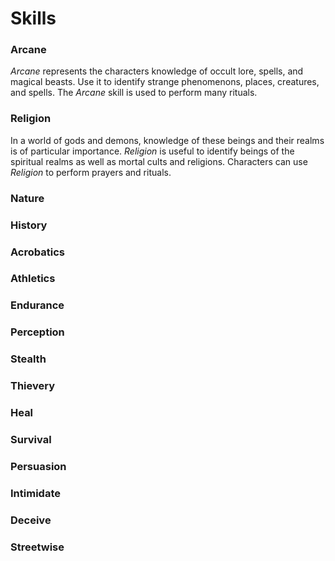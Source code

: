 # Skills

### Arcane
*Arcane* represents the characters knowledge of occult lore, spells, and magical beasts.
Use it to identify strange phenomenons, places, creatures, and spells.
The *Arcane* skill is used to perform many rituals.

### Religion
In a world of gods and demons, knowledge of these beings and their realms is of particular importance.
*Religion* is useful to identify beings of the spiritual realms as well as mortal cults and religions.
Characters can use *Religion* to perform prayers and rituals.

### Nature
### History

### Acrobatics
### Athletics
### Endurance

### Perception
### Stealth
### Thievery
### Heal
### Survival

### Persuasion
### Intimidate
### Deceive
### Streetwise
